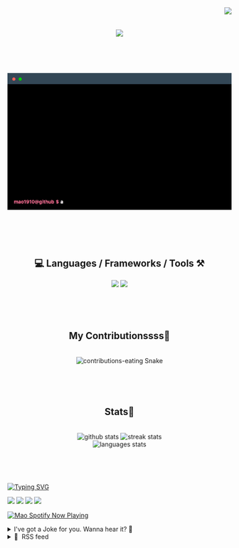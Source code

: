 <!-- VISITOR BADGE -->
<!-- https://github.com/hehuapei/visitor-badge -->

<img align="right" src="https://visitor-badge.laobi.icu/badge?page_id=mao1910.mao1910&left_color=%2379DAF9&right_color=%23FE6E96" />


<!-- TYPING SVG -->
<!-- https://github.com/DenverCoder1/readme-typing-svg -->

<h1 align="center">
    <img src="https://readme-typing-svg.herokuapp.com/?font=Righteous&size=35&center=true&vCenter=true&width=500&height=70&color=FE6E96&font=poppins&duration=5000&lines=Hi+There!+👋;+I'm+Mao!;" />
</h1>

<br/>


<!-- ABOUT ME TERMINAL -->
<h1 align="center">
<img src="./assets/terminal-5.gif" alt="Terminal" />
</h1>

<br/><br/><br/>


<!-- TECHNOLOGIES LOGOS -->
<!-- https://github.com/tandpfun/skill-icons -->

<h2 align="center">💻 Languages / Frameworks / Tools ⚒️</h2>
<div align="center">
    <img src="https://skillicons.dev/icons?i=javascript,typescript,angular,react,html,css,scss,bootstrap,cs,java,spring" />
    <img src="https://skillicons.dev/icons?i=flutter,firebase,supabase,mysql,git,github,gitlab,vscode,idea,maven,figma" />
</div>

<br/><br/><br/>


<!-- CONTRIBUTIONS SNAKE GAME -->
<!-- https://github.com/Platane/snk -->

<div align="center">
  <h2> My Contributionssss🐍 </h2>
  <br>
  <img alt="contributions-eating Snake" src="https://raw.githubusercontent.com/mao1910/mao1910/output/github-contribution-grid-snake.svg" />

  <!-- Four lines below suggested by Planate for Dark mode-->
  <picture>
  <source media="(prefers-color-scheme: dark)" srcset="github-snake-dark.svg" />
  <source media="(prefers-color-scheme: light)" srcset="github-snake.svg" />
  </picture>
  
  <br/><br/><br/>
</div>


<!-- GITHUB STATS -->
<!-- https://github.com/DenverCoder1/github-readme-streak-stats --> <!--  My own Vercel deployment -->
<!-- https://github.com/anuraghazra/github-readme-stats --> <!--  My own Vercel -->

<h2 align="center"> Stats📝 </h2>
  <br>
<div align=center>
  <img width=429 src="https://github-readme-stats-mao1910.vercel.app/api?username=mao1910&count_private=true&show_icons=true&theme=dracula&rank_icon=github&hide=contribs&border_radius=10&border_color=79DAF9" alt="github stats"/>
  <img width=396 src="https://github-readme-streak-stats-2235.vercel.app?user=mao1910&count_private=true&theme=dracula&currStreakNum=79DAF9&currStreakLabel=FE6E96&border_radius=10&border=79DAF9" alt="streak stats"/>
  <br/>
  <img src="https://github-readme-stats-mao1910.vercel.app/api/top-langs/?username=mao1910&layout=compact&theme=dracula&border_radius=10&size_weight=0.5&count_weight=0.5&border_color=79DAF9" alt="languages stats" />
</div>

<br/><br/><br/>


<!-- FOOTER -->
<!-- https://github.com/DenverCoder1/readme-typing-svg -->
<!-- https://readme-typing-svg.demolab.com/demo/ -->

<a href="https://git.io/typing-svg"><img src="https://readme-typing-svg.demolab.com?font=Poppins&pause=1000&color=FE6E96&width=535&lines=Thanks+for+dropping+by!;Feel+free+to+check+any+of+the+Socials+below+%F0%9F%91%87;Or+the+Joke+Of+The+Day+if+you're+down+for+a+giggle+%F0%9F%98%9D;Hope+to+see+you+again+%F0%9F%91%8A;Uh%3F+You're+still+here%3F;Well...+I'm+running+out+of+things+to+say...;Tell+you+what%2C+due+to+your+effort+and+perseverance%2C;I+shall+present+you+with+a+short+poem%3A;%22To+code%2C+or+not+to+code%2C+that+is+the+question%3A;Whether+'tis+nobler+in+the+IDE+to+debug;The+errors+and+issues+of+outrageous+software%2C;Or+to+take+up+the+keyboard+against+a+sea+of+bugs;And+by+coding%2C+end+them.%22;by+William+Shakespeare%2C+probably.+;Pretty+sure+that's+Hamlet's.;Alrighty%2C+this+has+been+fun.;But+I'll+restart+the+loop+now...+see+ya+soon!" alt="Typing SVG" /></a>


<!--  SOCIAL NETWORKS -->
<!-- https://github.com/alexandresanlim/Badges4-README.md-Profile -->

  <div> 
    <a href="https://www.deviantart.com/madeinkobaia/art/my-profile-is-under-construction-265626465" target="_blank"><img src="https://img.shields.io/badge/-LinkedIn-%230077B5?style=for-the-badge&logo=linkedin&logoColor=white" target="_blank"></a> <!-- ADD LINKEDIN PROFILE -->
    <a href = "https://www.nicepng.com/ourpic/u2q8o0t4t4r5o0r5_website-under-construction-png-graphic-transparent-website-under/"><img src="https://img.shields.io/badge/Portfolio-4285F4?style=for-the-badge&logo=Google-chrome&logoColor=white" target="_blank"></a> <!-- ADD PORTFOLIO WEBSITE -->
    <a href="https://discord.gg" target="_blank"><img src="https://img.shields.io/badge/Discord-7289DA?style=for-the-badge&logo=discord&logoColor=white" target="_blank"></a> <!-- ADD DISCORD --> <!-- User or Server? -->
    <a href = "mailto:mao1910dev@gmail.com"><img src="https://img.shields.io/badge/Gmail-D14836?style=for-the-badge&logo=gmail&logoColor=white" target="_blank"></a>
  </div>


<!-- SPOTIFY PLAYING-->
<!-- https://github.com/novatorem/novatorem --> <!-- My own Vercel deployment-->

[<img width=438px src="https://spotify-now-playing-git-main-mao1910.vercel.app//api/spotify/?border_color=FE6E96" alt="Mao Spotify Now Playing" />](https://open.spotify.com/user/31542et242zglhf42ydrtqgvuvde)


<!-- JOKE OF THE DAY -->
<!-- https://github.com/ABSphreak/readme-jokes --> <!-- My own Vercel deployment-->

<details>
<summary>I've got a Joke for you. Wanna hear it? 🙈</summary>

<br/>

 <tr>
 <td style="padding-top:4px"><img src = "https://readme-jokes-git-master-mao1910.vercel.app/api?&theme=dracula"></td>
 </tr>

</details>


<!-- RSS FEED -->
<!-- https://github.com/gautamkrishnar/blog-post-workflow -->

<details>
<summary>📕 &nbsp;RSS feed</summary>

<br/>


<!-- BLOG-POST-LIST:START -->
 #### - [Top 6 Most Popular API Architecture Styles You Need to Know (with Pros, Cons, and Use Cases)](https://dev.to/kanani_nirav/top-6-most-popular-api-architecture-styles-you-need-to-know-with-pros-cons-and-use-cases-564j) 
 <details><summary>Article</summary> <p>In this article, we will discuss about 6 Most Popular API Architecture Styles: <strong>REST, SOAP, GraphQL, gRPC, WebSocket, and Webhooks.</strong></p>

<p>APIs are ways for software to talk to each other and share data. There are different ways to design and build APIs. Let’s see the top 6 API Architecture Styles and their pros, cons, and Use Cases.</p>

<h2>
  
  
  REST
</h2>

<p>REST is a way to use web standards and addresses to work with data on a server. They’re popular, easy to implement, and use HTTP methods. Most of the web services you interact with daily, like Twitter or YouTube, are powered by Restful APIs. For example, a client can use GET to get data, POST to make new data, PUT to change data, or DELETE to remove data. The data are usually in formats like JSON or XML.</p>

<h3>
  
  
  Pros
</h3>

<ul>
<li><p>It is simple and easy to use and understand.</p></li>
<li><p>It follows the rules of the web and uses existing standards and protocols.</p></li>
<li><p>It is fast and can handle many requests, as it supports caching and statelessness.</p></li>
<li><p>It is flexible and can use different formats and media types.</p></li>
</ul>

<h3>
  
  
  Cons
</h3>

<ul>
<li><p>It does not have a clear contract or schema, which can make it unclear and inconsistent.</p></li>
<li><p>It does not support complex queries or operations, which can make it need many requests and get too much or too little data.</p></li>
<li><p>It does not handle errors or exceptions well, as it uses HTTP status codes that are not always clear or correct.</p></li>
</ul>

<h3>
  
  
  Usage
</h3>

<p>REST is good for situations where:</p>

<ul>
<li><p>The data model is simple and stable.</p></li>
<li><p>The clients and servers are not dependent on each other.</p></li>
<li><p>The speed and scalability are important.</p></li>
</ul>

<h2>
  
  
  SOAP
</h2>

<p>SOAP is s style that uses XML messages and a predefined contract to exchange information between applications. It has a clear and strict contract, and it supports complex queries and operations, but it is complex, verbose, and not scalable or performant.</p>

<h3>
  
  
  Pros
</h3>

<ul>
<li><p>It has a clear and strict contract that ensures interoperability and compatibility.</p></li>
<li><p>It supports complex queries and operations, such as transactions, security, or authentication.</p></li>
<li><p>It handles errors and exceptions well, as it uses SOAP faults that provide detailed information.</p></li>
</ul>

<h3>
  
  
  Cons
</h3>

<ul>
<li><p>It is complex and verbose to use and understand.</p></li>
<li><p>It does not follow the principles of the web and adds overhead to the existing protocols.</p></li>
<li><p>It is not scalable or performant, as it does not support caching or statelessness.</p></li>
<li><p>It is not flexible or extensible, as it requires changes to the contract for any modifications.</p></li>
</ul>

<h3>
  
  
  Usage
</h3>

<p>SOAP is suitable for scenarios where:</p>

<ul>
<li><p>The data model is complex and dynamic.</p></li>
<li><p>The clients and servers are tightly coupled and dependent.</p></li>
<li><p>It’s heavily used in financial services and payment gateways where security and reliability are key</p></li>
</ul>

<h2>
  
  
  GraphQL
</h2>

<p>GraphQL is not just an architectural style but also a query language, allowing clients to ask for specific data as they need. This means no more over-fetching or under-fetching of data. You ask for exactly what you need. This leads to more efficient network communication and faster responses. Facebook developed GraphQL to deliver efficient and precise data to its billions of users. Now it’s used by companies like GitHub and Shopify. Its flexibility and efficiency make it a strong choice for applications with complex data requirements. It also supports mutations to change the data, and subscriptions to get live updates when the data changes.</p>

<h3>
  
  
  Pros
</h3>

<ul>
<li><p>It works with any server language or framework, as it uses its own schema definition language.</p></li>
<li><p>It has a single endpoint, which makes it more efficient than REST, where multiple requests might be needed to get enough data.</p></li>
<li><p>It is strongly typed, which makes sure the data is consistent and compatible between the client and the server.</p></li>
<li><p>It lets clients fetch only the data they need, which avoids over-fetching or under-fetching of data.</p></li>
</ul>

<h3>
  
  
  Cons
</h3>

<ul>
<li><p>It is complex and hard to use and understand, as it requires learning a new syntax and logic.</p></li>
<li><p>It does not support caching by default, which can affect performance and scalability.</p></li>
<li><p>It does not handle errors well, as it always returns HTTP 200 status code, even if there are errors in the GraphQL layer.</p></li>
</ul>

<h3>
  
  
  Usage
</h3>

<p>GraphQL is good for situations where:</p>

<ul>
<li><p>The data model is complex and dynamic, as it can handle nested and relational data.</p></li>
<li><p>The clients and servers are not dependent on each other, as it lets clients define their own data requirements.</p></li>
<li><p>The bandwidth and performance are important, as it reduces the amount of data transferred.</p></li>
</ul>

<h2>
  
  
  gRPC
</h2>

<p>gRPC is modern, high-performance, and uses protocol buffers. It’s a favorite for microservices architectures, and companies like Netflix use gRPC to handle their immense interservice communication. However, if you’re dealing with browser clients, gRPC might pose some challenges due to limited browser support.</p>

<h3>
  
  
  Pros
</h3>

<ul>
<li><p>It has a clear and strict contract, which ensures interoperability and compatibility between services.</p></li>
<li><p>It supports complex queries and operations, such as streaming, bidirectional communication, authentication, or encryption.</p></li>
<li><p>It is fast and efficient, as it uses binary format and HTTP/2 features to reduce latency and bandwidth.</p></li>
</ul>

<h3>
  
  
  Cons
</h3>

<ul>
<li><p>It is complex and hard to use and understand, as it requires generating and compiling protocol buffer files.</p></li>
<li><p>It does not follow the principles of the web, as it uses custom headers and methods that are not compatible with standard web tools or browsers.</p></li>
</ul>

<h3>
  
  
  Usage
</h3>

<p>gRPC is good for situations where:</p>

<ul>
<li><p>The data model is complex and dynamic, as it can handle structured and unstructured data.</p></li>
<li><p>The services are dependent on each other, as it allows services to invoke each other’s methods directly.</p></li>
<li><p>The speed and efficiency are important, as it minimizes the overhead and maximizes the throughput.</p></li>
</ul>

<h2>
  
  
  WebSocket
</h2>

<p>WebSocket is all about real-time, bidirectional, and persistent connections. It’s perfect for live chat applications and real-time gaming, where low-latency data exchange is crucial.</p>

<h3>
  
  
  Pros
</h3>

<ul>
<li><p>It is faster and more efficient than HTTP, as it uses a single connection and does not need headers or cookies for each message.</p></li>
<li><p>It can send and receive different types of messages over the same connection, such as text, binary, or streaming data.</p></li>
<li><p>It can push data from the server to the client without waiting for a request, which enables real-time and event-driven communication.</p></li>
</ul>

<h3>
  
  
  Cons
</h3>

<ul>
<li><p>It’s not supported by some older browsers or proxies that do not understand the WebSocket protocol or the upgrade header.</p></li>
<li><p>It’s not secure by default, as they do not use encryption or authentication unless they use the <code>wss://</code> scheme, which is similar to <code>https://</code> for HTTP.</p></li>
<li><p>It does not store any information about the connection or the messages on either side, which means they are not stateful.</p></li>
</ul>

<h3>
  
  
  Usage
</h3>

<p>WebSocket is good for situations where:</p>

<ul>
<li><p>The web application needs fast and interactive data exchange, such as chat, gaming, or streaming.</p></li>
<li><p>The web application needs bidirectional and multiplexed communication, where both sides can send and receive multiple messages of different types at the same time.</p></li>
<li><p>The web application needs real-time and event-driven communication, where the server can send data to the client without waiting for a request.</p></li>
</ul>

<h2>
  
  
  Webhooks
</h2>

<p>Webhooks are a way for servers to send messages to clients when something happens. They use HTTP callbacks or POST requests to deliver payloads that contain information about the events. The clients register their webhooks with the servers by providing URLs that can receive the payloads. Webhook is all about event-driven, HTTP callbacks, and asynchronous operation.</p>

<h3>
  
  
  Pros
</h3>

<ul>
<li><p>It is simple and easy to use and understand, as it uses standard HTTP methods and formats.</p></li>
<li><p>It follows the principles of the web, as it leverages existing standards and protocols.</p></li>
<li><p>It is scalable and performant, as it supports asynchronous communication without polling or waiting.</p></li>
</ul>

<h3>
  
  
  Cons
</h3>

<ul>
<li><p>It does not have a clear or strict contract, which can lead to inconsistency and ambiguity between servers and clients.</p></li>
<li><p>It does not support complex queries or operations, it only sends one-way notifications without confirmation or feedback.</p></li>
<li><p>It does not handle errors well, It does not provide retries or acknowledgments in case of failures.</p></li>
</ul>

<h3>
  
  
  Usage
</h3>

<p>Webhooks are good for situations where:</p>

<ul>
<li><p>Event-driven notifications ( GitHub uses webhooks to notify your other systems whenever a new commit is pushed.)</p></li>
<li><p>The data model is simple and stable, as it can handle basic types and fields.</p></li>
<li><p>The servers and clients are not dependent on each other, as they do not require direct communication or coordination.</p></li>
<li><p>The performance and scalability are important, as they reduce the load and latency of the communication.</p></li>
</ul>

<h2>
  
  
  Here is the final summarized table
</h2>


<div class="ltag_gist-liquid-tag">
  
</div>


<p><a href="https://res.cloudinary.com/practicaldev/image/fetch/s--OFer-8Eq--/c_limit%2Cf_auto%2Cfl_progressive%2Cq_auto%2Cw_800/https://dev-to-uploads.s3.amazonaws.com/uploads/articles/um3l02jna0u8xhii9cde.png" class="article-body-image-wrapper"><img src="https://res.cloudinary.com/practicaldev/image/fetch/s--OFer-8Eq--/c_limit%2Cf_auto%2Cfl_progressive%2Cq_auto%2Cw_800/https://dev-to-uploads.s3.amazonaws.com/uploads/articles/um3l02jna0u8xhii9cde.png" alt="[source](https://www.youtube.com/watch?v=4vLxWqE94l4)" width="800" height="654"></a></p>

<h2>
  
  
  Sample API architectural Styles
</h2>

<p><a href="https://res.cloudinary.com/practicaldev/image/fetch/s--Nm5U_uLL--/c_limit%2Cf_auto%2Cfl_progressive%2Cq_auto%2Cw_800/https://dev-to-uploads.s3.amazonaws.com/uploads/articles/43awo5veqldyk3i6jsp9.png" class="article-body-image-wrapper"><img src="https://res.cloudinary.com/practicaldev/image/fetch/s--Nm5U_uLL--/c_limit%2Cf_auto%2Cfl_progressive%2Cq_auto%2Cw_800/https://dev-to-uploads.s3.amazonaws.com/uploads/articles/43awo5veqldyk3i6jsp9.png" alt="[source](https://blog.bytebytego.com/p/ep49-api-architectural-styles)" width="766" height="1024"></a></p>

<h2>
  
  
  Reference
</h2>

<ul>
<li><p><a href="https://www.youtube.com/watch?v=4vLxWqE94l4">Top 6 Most Popular API Architecture Styles - ByteByteGo</a></p></li>
<li><p><a href="https://blog.bytebytego.com/p/ep49-api-architectural-styles">https://blog.bytebytego.com/p/ep49-api-architectural-styles</a></p></li>
<li><p><a href="https://www.postman.com/state-of-api/api-technologies/#api-technologies">https://www.postman.com/state-of-api/api-technologies/#api-technologies</a></p></li>
</ul>

<p>If You are using <a href="https://medium.com/">Medium</a> Please support and follow me for interesting articles. <strong><a href="https://medium.com/@kanani-nirav">Medium Profile</a></strong></p>

<p><strong>Stay updated with my latest and most interesting articles by following me.</strong></p>

<p><strong>If this guide has been helpful to you and your team please share it with others!</strong></p>

 </details> 
 <hr /> 

 #### - [CodeIgniter vs Laravel : Introduction To PHP Frameworks](https://dev.to/domfive/codeigniter-vs-laravel-introduction-to-php-frameworks-3f2o) 
 <details><summary>Article</summary> <p>In the world of web development, PHP has always been a popular choice due to its flexibility and extensive libraries. However, coding a project from scratch can be time-consuming and error-prone. That's where PHP frameworks come into play. They provide a structured and efficient way to build web applications, speeding up the development process and ensuring best practices. Among the myriad of PHP frameworks available, two have emerged as leaders: CodeIgniter vs Laravel.  </p>

<p><a href="https://res.cloudinary.com/practicaldev/image/fetch/s---lGV27Iy--/c_limit%2Cf_auto%2Cfl_progressive%2Cq_auto%2Cw_800/https://five.co/wp-content/uploads/2023/08/Five.Co-CodeIgniter-vs-Laravel-Introduction-To-PHP-Frameworks-1024x576.png" class="article-body-image-wrapper"><img src="https://res.cloudinary.com/practicaldev/image/fetch/s---lGV27Iy--/c_limit%2Cf_auto%2Cfl_progressive%2Cq_auto%2Cw_800/https://five.co/wp-content/uploads/2023/08/Five.Co-CodeIgniter-vs-Laravel-Introduction-To-PHP-Frameworks-1024x576.png" alt="CodeIgniter vs Laravel" width="800" height="450"></a></p>

<ul>
<li>
 CodeIgniter: A Lightweight Powerhouse<ul>
<li>Key Features and Benefits</li>
<li>Use Cases and Real-World Examples</li>
</ul>


</li>
<li>
 Laravel: The Elegance of Modern PHP<ul>
<li>Key Features and Benefits</li>
<li>Use Cases and Real-World Examples</li>
</ul>
</li>
<li>
 CodeIgniter vs Laravel: Which One to Choose?<ul></ul>
</li>
<li>Introducing Five</li>
<li> Conclusion</li>
</ul>

<h2 id="code-igniter-a-lightweight-powerhouse">
<br><strong>CodeIgniter: A Lightweight Powerhouse</strong>
</h2>

<p><a href="https://res.cloudinary.com/practicaldev/image/fetch/s--jlXQgMWk--/c_limit%2Cf_auto%2Cfl_progressive%2Cq_auto%2Cw_800/https://five.co/wp-content/uploads/2023/08/blog-CodeIgniter-1024x451.png" class="article-body-image-wrapper"><img src="https://res.cloudinary.com/practicaldev/image/fetch/s--jlXQgMWk--/c_limit%2Cf_auto%2Cfl_progressive%2Cq_auto%2Cw_800/https://five.co/wp-content/uploads/2023/08/blog-CodeIgniter-1024x451.png" alt="CodeIgniter" width="800" height="352"></a></p>

<h3 id="key-features-and-benefits"><strong>Key Features and Benefits</strong></h3>

<p><strong><a href="https://codeigniter.com/">CodeIgniter </a></strong>is known for its lightweight nature and simplicity. It focuses on providing a minimalistic approach to web development without sacrificing power and flexibility. Here are some of the key features and benefits of using CodeIgniter:</p>

<ul>
<li>
<strong>Easy Installation and Configuration</strong>: With CodeIgniter, you can get up and running quickly. Its installation process is straightforward, and the configuration is incredibly easy thanks to the clear and well-documented guide.</li>



<li>
<strong>Fast Performance</strong>: CodeIgniter's lightweight architecture allows it to perform exceptionally well, even under heavy loads. It's an ideal choice for projects that require high performance and scalability.</li>



<li>
<strong>MVC Architecture</strong>: CodeIgniter follows the Model-View-Controller (MVC) architectural pattern, separating business logic, data, and presentation. This promotes code organization and makes maintenance a breeze.</li>



<li>
<strong>Excellent Documentation</strong>: CodeIgniter sets the bar high in terms of documentation. The official user guide is comprehensive and easy to navigate, covering every aspect of the framework. Plus, the vibrant community is always ready to help out.</li>



<li>
<strong>Large User Base</strong>: CodeIgniter has been around for quite some time, which means it has built a substantial user base. This translates to a wealth of resources, tutorials, and support available online.</li>
</ul>

<h3 id="use-cases-and-real-world-examples"><strong>Use Cases and Real-World Examples</strong></h3>

<p>CodeIgniter is suitable for a wide range of projects, including but not limited to:</p>

<ul>
<li>
<strong>Small to Medium-Sized Applications</strong>: If you're building a small to medium-sized application, CodeIgniter is an excellent choice. It provides just the right amount of functionality without overwhelming you with unnecessary features.</li>



<li>
<strong>Rapid Prototyping</strong>: CodeIgniter shines when it comes to rapid prototyping. Its simplicity and ease of use allow you to get a functional prototype up and running in no time.</li>



<li>
<strong>API Development</strong>: Due to its lightweight nature, CodeIgniter is well-suited for building APIs. It allows you to create RESTful APIs quickly and efficiently.</li>
</ul>

<p>A real-world example of a project built with CodeIgniter is EllisLab's<strong> ExpressionEngine</strong>. ExpressionEngine is a powerful content management system (CMS) that utilizes CodeIgniter as its core framework. </p>

<h2 id="laravel-the-elegance-of-modern-php">
<br><strong>Laravel: The Elegance of Modern PHP</strong>
</h2>

<p><a href="https://res.cloudinary.com/practicaldev/image/fetch/s--aQJNxGJK--/c_limit%2Cf_auto%2Cfl_progressive%2Cq_auto%2Cw_800/https://five.co/wp-content/uploads/2023/08/blog-Laravel-1024x451.png" class="article-body-image-wrapper"><img src="https://res.cloudinary.com/practicaldev/image/fetch/s--aQJNxGJK--/c_limit%2Cf_auto%2Cfl_progressive%2Cq_auto%2Cw_800/https://five.co/wp-content/uploads/2023/08/blog-Laravel-1024x451.png" alt="Laravel" width="800" height="352"></a></p>

<h3 id="key-features-and-benefits-1"><strong>Key Features and Benefits</strong></h3>

<p><strong><a href="https://laravel.com/">Laravel</a></strong>, on the other hand, is more feature-rich and provides a modern approach to PHP development. It gained popularity due to its powerful features, extensive ecosystem, and developer-friendly syntax. Let's explore some of the key features and benefits of using Laravel:</p>

<ul>
<li>
<strong>Elegant Syntax</strong>: Laravel boasts an elegant and expressive syntax that makes PHP development a joy. It utilizes modern PHP features and concepts, making your code more readable and maintainable.</li>



<li>
<strong>Artisan CLI</strong>: Laravel comes bundled with "Artisan," a powerful command-line interface (CLI) tool. With Artisan, you can automate common tasks, generate boilerplate code, and even run tests effortlessly.</li>



<li>
<strong>ORM</strong>: Eloquent: Laravel's Eloquent ORM simplifies database interactions and makes working with databases a breeze. It provides a simple and intuitive syntax, allowing you to perform complex database queries with minimal effort.</li>



<li>
<strong>Blade Templating Engine</strong>: Laravel's Blade templating engine offers a clean and efficient way to manage your views. It provides features like layout inheritance, control structures, and reusable components, enhancing your development experience.</li>



<li>
<strong>Vibrant Ecosystem</strong>: Laravel has a thriving ecosystem with a wide range of packages and extensions available. Whether you need payment integrations, caching solutions, or anything in between, chances are there's a Laravel package for it.</li>
</ul>

<h3 id="use-cases-and-real-world-examples-2"><strong>Use Cases and Real-World Examples</strong></h3>

<p>Laravel is suitable for a variety of projects, especially those that require rich features and scalability. Here are some common use cases for Laravel:</p>

<ul>
<li>
<strong>Enterprise Applications</strong>: If you're building large-scale enterprise applications, Laravel's rich feature set and powerful ecosystem make it an excellent choice. Its robustness and scalability can handle complex requirements with ease.</li>



<li>
<strong>Content Management Systems</strong>: Laravel's elegance and extensibility make it perfect for building content management systems. Its modular structure allows for easy customization and integration of additional functionality.</li>



<li>
<strong>E-commerce Platforms</strong>: Laravel's extensive ecosystem provides numerous packages for building e-commerce platforms. It offers features like payment gateway integrations, inventory management, and order processing.</li>
</ul>

<p>A popular real-world example of a project built with Laravel is <strong>October CMS</strong>. October CMS is a flexible and user-friendly CMS that utilizes Laravel as its underlying framework.</p>

<h2 id="code-igniter-vs-laravel-which-one-to-choose">
<br><strong>CodeIgniter vs Laravel: Which One to Choose?</strong>
</h2>

<p>Now that we have explored the key features, benefits, and use cases of both CodeIgniter and Laravel, Let's take a close look at their <strong>technical features</strong> side-by-side. </p>

<h4 id="code-igniter-vs-laravel-feature-comparison">CodeIgniter Vs Laravel : Feature Comparison</h4>

<div class="table-wrapper-paragraph"><table><tbody>
<tr>
<td><strong>Feature/Aspect</strong></td>
<td><strong>CodeIgniter</strong></td>
<td><strong>Laravel</strong></td>
</tr>
<tr>
<td>Database Model</td>
<td>Object Oriented</td>
<td>Relational Object-Oriented</td>
</tr>
<tr>
<td>Authentication</td>
<td>Requires custom extensions for authentication and authorization.</td>
<td>Comes with built-in Authentication Class features.</td>
</tr>
<tr>
<td>Unit Testing</td>
<td>No inbuilt unit testing tools. Requires third-party tools.</td>
<td>Inbuilt PHPUnit for thorough and continuous application code testing.</td>
</tr>
<tr>
<td>Learning Curve</td>
<td>Easier for Beginners.</td>
<td>Offers many additional features which might be challenging for beginners.</td>
</tr>
<tr>
<td>Support for REST</td>
<td>Does not facilitate streamlined development of REST APIs.</td>
<td>RESTful Controllers for easy development of REST APIs.</td>
</tr>
<tr>
<td>Modules</td>
<td>No built-in modularity features. </td>
<td>Designed with built-in modularity. Allows project division into small modules through bundles.</td>
</tr>
<tr>
<td>Template Engine &amp; API</td>
<td>No built-in template engine.</td>
<td>Comes with Blade template engine. Allows performance enhancement and view manipulation.</td>
</tr>
</tbody></table></div>

<p>Apart from their technical specifics, here are some other essential factors to weigh in before choosing between CodeIgniter and Laravel:</p>

<ul>
<li>
<strong>Project Size</strong>: CodeIgniter's lightweight nature makes it a perfect fit for <strong>small to medium-sized</strong> projects. If you're working on a <strong>larger project</strong> that requires extensive features and scalability, Laravel might be a better choice.</li>



<li>
<strong>Ease of Use</strong>: CodeIgniter's simplicity<strong> makes it extremely easy to learn and use</strong>. If you're new to PHP frameworks or want a minimalistic approach, CodeIgniter is the way to go. On the other hand, <strong>if you're comfortable with modern PHP and appreciate an expressive syntax</strong>, Laravel is worth considering.</li>



<li>
<strong>Ecosystem and Community Support</strong>: Laravel's vibrant ecosystem and large community ensure that you have access to a wide range of packages, extensions, and resources. If you prioritize the availability of robust third-party libraries and active community support, Laravel might be the better choice.</li>



<li>
<strong>Longevity and Stability</strong>: CodeIgniter has been around for a longer time and has a proven track record. If stability and backwards compatibility are crucial to you, CodeIgniter might be a safer bet. Laravel, on the other hand, is continuously evolving and adopting the latest PHP features and best practices.</li>
</ul>

<p>Ultimately, both CodeIgniter and Laravel are solid choices for PHP web development. It all boils down to your project's requirements, your personal preferences, and your development team's expertise.</p>

<h2 id="introducing-five">Introducing Five</h2>

<p>Traditional PHP frameworks like CodeIgniter and Laravel have long been the go-to solutions for some time. They offer structured approaches, MVC architectures, and a plethora of libraries. </p>

<p>Unlike the conventional PHP frameworks, <a href="https://www.five.com/"><strong>Five</strong></a> is a little different, it is a low-code development environment designed to accelerate the process of building and deploying online database applications. Here's how Five stands out:</p>

<ul>
<li>
<strong>Simplicity Meets Power</strong>: Just as CodeIgniter is known for its lightweight nature and Laravel for its elegant syntax, Five combines the best of both worlds. It offers a drag-and-drop database designer, a visual query builder, and form/chart wizards.</li>



<li>
<strong>Extensibility</strong>: While frameworks like Laravel provide an expressive ORM in Eloquent, Five, not only allows standard SQL but also offers extensibility through JavaScript or TypeScript.</li>



<li>
<strong>Full-Stack Web Apps with a Twist</strong>: While CodeIgniter and Laravel are excellent for building PHP-based web applications, Five lets you create standalone web applications with unique URLs, logins, and a dedicated MySQL database, all with fewer lines of code.</li>
</ul>

<p>Whether you're leaning towards traditional frameworks or exploring new avenues like Five, the key is to choose the platform that aligns with your project's goals. For a <a href="https://five.co/blog/filemaker-alternative/">deeper dive into what Five offers</a>, check out the <a href="https://help.five.org/2.1/">documentation for Five here</a>.</p>

<h2 id="conclusion">
<br><strong>Conclusion</strong>
</h2>

<p>PHP frameworks have revolutionized web development by providing structured and efficient ways to build applications. CodeIgniter and Laravel are two popular PHP frameworks that cater to different needs and preferences.</p>

<p>CodeIgniter's lightweight nature, ease of use, and excellent documentation make it a great choice for small to medium-sized projects and rapid prototyping. On the other hand, Laravel's elegance, extensive ecosystem, and powerful features make it ideal for larger projects and enterprise applications.</p>

<p>When choosing between CodeIgniter and Laravel,  consider the project size, ease of use, ecosystem support, and longevity of the framework. Both frameworks have proven their worth and have thriving communities, so you can't go wrong with either choice.</p>

<p>So, whether you go the lightweight route with CodeIgniter or embrace the elegance of modern PHP with Laravel, both frameworks are sure to enhance your web development experience and make your projects shine.</p>

 </details> 
 <hr /> 

 #### - [The Entire Process Of Handling URL Requests.](https://dev.to/code_lover/the-entire-process-of-handling-url-requests-1nbd) 
 <details><summary>Article</summary> <p><strong>Case-Study</strong>: Looking at the "<a href="https://www.google.com">https://www.google.com</a>" URL.</p>

<p><strong>Introduction</strong></p>

<p>In the modern digital age, the World Wide Web has become an integral part of our lives. Every time you open your browser, type in a URL, and press Enter, a complex process unfolds behind the scenes. This article will guide you through the journey of a web request, explaining each step in detail, from the moment you type "<a href="https://www.google.com">https://www.google.com</a>" into your browser to the moment you see the Google homepage.</p>

<ol>
<li>
<em>DNS Request</em> (Domain Name System)</li>
</ol>

<p>The journey begins with the Domain Name System (DNS). When you enter a URL like "<a href="http://www.google.com,">www.google.com,</a>" your computer doesn't know where to find Google's servers. It sends a DNS request to a DNS server, which acts like an internet phonebook. The DNS server translates the human-readable domain name ("<a href="http://www.google.com">www.google.com"</a>) into an IP address, such as "216.58.214.36." This IP address is essential for your computer to locate the target server on the internet.</p>

<ol>
<li>
<em>TCP/IP</em> (Transmission Control Protocol/Internet Protocol)</li>
</ol>

<p>With the IP address in hand, your computer initiates a connection using the Transmission Control Protocol (TCP) and Internet Protocol (IP). TCP ensures that data is transmitted reliably, breaking it into small packets and verifying their successful delivery. IP, on the other hand, routes these packets across the internet to the destination server, Google's in this case.</p>

<ol>
<li><em>Firewall</em></li>
</ol>

<p>Firewalls act as gatekeepers for your computer. They filter incoming and outgoing traffic, blocking any potentially harmful or unauthorized data packets. Firewalls help ensure your computer's security by allowing only trusted connections to pass through.</p>

<ol>
<li>
<em>HTTPS/SSL</em> (Hypertext Transfer Protocol Secure/Secure Sockets Layer)</li>
</ol>

<p>Security is paramount when transmitting sensitive information over the internet. To establish a secure connection, your browser and the web server engage in a process called the SSL handshake. During this handshake, they exchange cryptographic keys to encrypt and decrypt data. The resulting secure connection is identified by "https://" in the URL and the padlock icon in your browser's address bar.</p>

<ol>
<li><em>Load-Balancer</em></li>
</ol>

<p>Large websites like Google handle enormous traffic daily. To distribute this load efficiently, they use load balancers. A load balancer acts as an intermediary between your request and the web servers. It evaluates the servers' current load and directs your request to the server that can best handle it. This ensures a smooth and responsive user experience, even during peak traffic times.</p>

<ol>
<li><em>Web Server</em></li>
</ol>

<p>Once your request reaches the web server, it begins processing. Web servers like Apache, Nginx, or Microsoft IIS are responsible for handling incoming requests, processing dynamic content, and generating the HTML that your browser will render. In Google's case, their web servers process billions of search queries every day.</p>

<ol>
<li><em>Application Server</em></li>
</ol>

<p>For dynamic web applications, there's often a middle layer known as the application server. It handles tasks like database queries, business logic, and user authentication. In Google's context, this layer plays a crucial role in delivering personalized search results, managing user accounts, and handling various backend processes.</p>

<ol>
<li><em>Database</em></li>
</ol>

<p>Behind every web application is a database that stores, retrieves, and manages data. In Google's case, this includes storing indexed web pages, user preferences, and search history. Databases like MySQL, PostgreSQL, or NoSQL databases are used to efficiently handle vast amounts of data.</p>

<p><strong>Conclusion</strong></p>

<p>The seemingly simple act of typing "<a href="https://www.google.com">https://www.google.com</a>" into your browser and pressing Enter sets off a chain of complex processes that involve DNS requests, TCP/IP, firewalls, HTTPS/SSL, load-balancers, web servers, application servers, and databases. This intricate web of technologies and protocols ensures that you can access information swiftly and securely on the internet.</p>

<p>Understanding this journey is not only crucial for software engineers but for anyone who wants to appreciate the complexity and reliability of the web. It highlights the importance of each component in delivering a seamless browsing experience, and it showcases the innovations that make the internet an indispensable part of our daily lives.</p>

<p>In today's tech-centric world, grasping the inner workings of web requests can open doors to exciting career opportunities. By mastering these concepts, you're not only ahead of the curve but also better equipped to navigate the intricacies of the digital landscape. So, the next time you enter a URL and press Enter, remember the fascinating journey your request embarks on, making the web a global phenomenon that connects us all.</p>

 </details> 
 <hr /> 

 #### - [What's in my bag for Experts Live Europe](https://dev.to/this-is-learning/whats-in-my-bag-for-experts-live-europe-9dn) 
 <details><summary>Article</summary> <p>I am very excited to attend Experts Live Europe, a community-driven IT conference focused on Microsoft cloud, datacenter, security and modern workplace technologies. This event will take place in Prague, Czech Republic from September 18 to 20, 2023. I will be joining hundreds of other IT professionals who are eager to learn from the best experts worldwide, network with peers, and have fun in the beautiful city of Prague.</p>

<p>As a speaker and remote worker, I always want to be prepared for any situation that might arise during the conference. That's why I have packed my bag with some essential items that I think will help me make the most out of this event. Here is a list of what's in my bag for Experts Live Europe:</p>

<ul>
<li>
<strong>Laptops</strong>: This is a no-brainer. I need my laptop to take notes, write blog posts, check emails, and do some coding if needed. I have a Microsoft Surface Book 3 with Windows 11, which is lightweight, powerful, and has a great battery life. It also comes with a touch screen and a stylus pen, which are very handy for sketching diagrams or annotating slides.
But I need to work even for SoftwareONE in these days and this is the reason why I have a second laptop with me: my Laptop 4 with Windows 11. On this laptop I have only things related to SoftwareONE and its project (Red Origin product, for example).</li>
<li>
<strong>Smartphone</strong>: Another obvious item. I use my smartphone to stay connected with the world, take photos and videos, scan QR codes, and use various apps that are useful for the conference. I have my iPhone 13, which has an amazing camera, a large screen, and a fast processor. It also supports wireless charging and reverse wireless charging, which are very convenient features. It's not in the photo because I use it for taking this picture. 🙂</li>
<li>
<strong>Power bank</strong>: Even though my laptop and smartphone have good battery life, I don't want to risk running out of juice in the middle of the day. That's why I always carry a power bank with me. I have an XTorm 20000mAh, which can charge my devices multiple times and has two USB ports for simultaneous charging. It also has a LED indicator that shows how much power is left. Very often I use the power bank to charge even my sports watch.</li>
<li>
<strong>Headphones</strong>: Sometimes I need to tune out the noise and focus on my work or relax with some music. That's why I always have headphones with me. I have a pair of AirPods Max wireless noise-canceling headphones, which are very comfortable, have excellent sound quality, and block out most of the ambient noise. They also have touch controls. I also have with me the AirPods Pro because sometimes they are more handy during the day.</li>
<li>
<strong>HDMI adapter</strong>: I need to connect my laptop to an external monitor or projector. That's why I always have an HDMI adapter with me. I have a Mokin HDMI adapter, which is very simple, reliable, and compatible with my laptop. It also supports 4K resolution and it has two HDMI output. In the same adapter I have three USB 3.0, a Lan and an USB-C.</li>
<li>*<em>Cables</em>: I have a box with 1 Billion cables, USB, USB-C, for charging iPhones and headphones and I have also a multiple USB charger for charging up to 4 devices at the same time.</li>
<li>
<strong>DIJ</strong>: I have also my DJI for the iPhone. Very often I make some videos or timelapse during the event or for my social accounts. It's very useful and it works very well since years.</li>
<li>
<strong>Logitech MX Master</strong>: my favorite mouse ever. I use the MX Master since the first release. This is not the last model but still working very good and even the next one will be an MX Master. I can connect up to 3 devices with a simple switch. For me it's perfect because I have my main device (my gaming pc at home that I use as the main machine), my Book 3 and my Laptop 4. I don't use the mouse on my MacBook Air.</li>
</ul>

<p>These are the items that are in my bag for Experts Live Europe. Of course, everyone has their own preferences and needs when it comes to packing their bags for an event like this. But I hope that this list can give you some ideas or inspiration for your own packing. I look forward to seeing you at Experts Live Europe and sharing our experiences and learnings. Until then, stay safe!</p>

<p><a href="https://res.cloudinary.com/practicaldev/image/fetch/s--cr5_kYzV--/c_limit%2Cf_auto%2Cfl_progressive%2Cq_auto%2Cw_800/https://dev-to-uploads.s3.amazonaws.com/uploads/articles/zv6u3lvj1kkwa41l6zrb.jpg" class="article-body-image-wrapper"><img src="https://res.cloudinary.com/practicaldev/image/fetch/s--cr5_kYzV--/c_limit%2Cf_auto%2Cfl_progressive%2Cq_auto%2Cw_800/https://dev-to-uploads.s3.amazonaws.com/uploads/articles/zv6u3lvj1kkwa41l6zrb.jpg" alt="my bag content" width="800" height="598"></a></p>




<p><a href="https://res.cloudinary.com/practicaldev/image/fetch/s--ogR5mImm--/c_limit%2Cf_auto%2Cfl_progressive%2Cq_auto%2Cw_800/https://dev-to-uploads.s3.amazonaws.com/uploads/articles/9x5aklqdjlp32k4xhu06.png" class="article-body-image-wrapper"><img src="https://res.cloudinary.com/practicaldev/image/fetch/s--ogR5mImm--/c_limit%2Cf_auto%2Cfl_progressive%2Cq_auto%2Cw_800/https://dev-to-uploads.s3.amazonaws.com/uploads/articles/9x5aklqdjlp32k4xhu06.png" alt="Dev Dispatch" width="500" height="158"></a></p>

<p>If you enjoyed this blog post and want to learn more about C# development, you might be interested in subscribing to my bi-weekly newsletter called Dev Dispatch. By subscribing, you will get access to exclusive content, tips, and tricks, as well as updates on the latest news and trends in the development world. You will also be able to interact with me, and share your feedback and suggestions. To subscribe, simply navigate to <a href="https://buttondown.email/kasuken?tag=devto">https://buttondown.email/kasuken?tag=devto</a>, enter your email address and click on the Subscribe button. You can unsubscribe at any time. Thank you for your support!</p>

 </details> 
 <hr /> 

 #### - [WordPress for React?](https://dev.to/opensourcee/wordpress-for-react-82f) 
 <details><summary>Article</summary> <p>Hello, my friends! Just starred this repo and it sounds promising. It’s Wordpress for React. Good timing to join. Cheers! <a href="https://github.com/webcrumbs-community/webcrumbs">https://github.com/webcrumbs-community/webcrumbs</a></p>

 </details> 
 <hr /> 
<!-- BLOG-POST-LIST:END -->
</table>
</details>


<!-- TODO
Change the 3stats boxes around, possibly two on top and one on bottom
Fix RSSfeed
Fix Spotify Playlists
Fix Socials [Portfolio, Discord, Linkedin]
In the future, add Public Repositories of Selected Projects
-->
